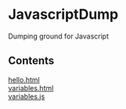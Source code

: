 # JavascriptDump
Dumping ground for Javascript

## Contents

[hello.html](https://github.com/James-P-D/JavascriptDump/blob/master/src/hello.html)  
[variables.html](https://github.com/James-P-D/JavascriptDump/blob/master/src/variables.html)  
[variables.js](https://github.com/James-P-D/JavascriptDump/blob/master/src/variables.js)  
